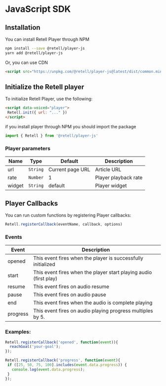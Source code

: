 # JavaScript SDK

## **Installation**

You can install Retell Player through NPM

```bash
npm install --save @retell/player-js
yarn add @retell/player-js
```

Or, you can use CDN

```html
<script src="https://unpkg.com/@retell/player-js@latest/dist/common.min.js"></script>
```

## Initialize the Retell player

To initialize Retell Player, use the following:

```html
<script data-voiced="player">
 Retell.init({ url: "..." })
</script>
```

if you install player through NPM you should import the package

```jsx
import { Retell } from '@retell/player-js'
```

### Player parameters

| Name | Type | Default | Description |
| --- | --- | --- | --- |
| url | `String` | Current page URL | Article URL |
| rate | `Number` | 1 | Player playback rate |
| widget | `String` | default | Player widget |

## Player Callbacks

You can run custom functions by registering Player callbacks:

```jsx
Retell.registerCallback(eventName, callback, options)
```

### Events

| Event | Description |
| --- | --- |
| opened | This event fires when the player is successfully initialized |
| start | This event fires when the player start playing audio (first play) |
| resume | This event fires on audio resume |
| pause | This event fires on audio pause |
| end | This event fires when the audio is complete playing |
| progress | This event fires on audio playing progress multiples by 5. |

### **Examples:**

```jsx
Retell.registerCallback('opened', function(event)){
  reachGoal('your-goal');
});
```

```jsx
Retell.registerCallback('progress', function(event){
 if ([25, 50, 75, 100].includes(event.data.progress)) {
   console.log(event.data.progress);
 }
});
```
